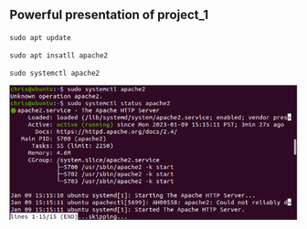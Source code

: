 ## Powerful presentation of project_1

`sudo apt update`

`sudo apt insatll apache2`

`sudo systemctl apache2`

![apache status](./images/apach-status.PNG)
